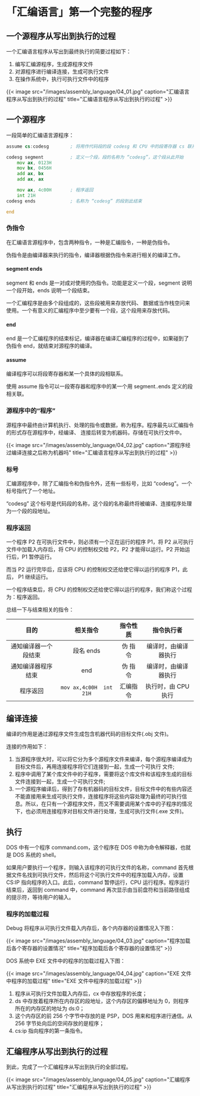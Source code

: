 # 「汇编语言」第一个完整的程序


## 一个源程序从写出到执行的过程

一个汇编语言程序从写出到最终执行的简要过程如下：

1. 编写汇编源程序，生成源程序文件
2. 对源程序进行编译连接，生成可执行文件
3. 在操作系统中，执行可执行文件中的程序

{{< image src="/images/assembly_language/04_01.jpg" caption="汇编语言程序从写出到执行的过程" title="汇编语言程序从写出到执行的过程" >}}

## 一个源程序

一段简单的汇编语言源程序：

``` asm
assume cs:codesg        ; 将用作代码段的段 codesg 和 CPU 中的段寄存器 cs 联系起来

codesg segment          ; 定义一个段，段的名称为 “codesg”，这个段从此开始
    mov ax, 0123H
    mov bx, 0456H
    add ax, bx
    add ax, ax

    mov ax, 4c00H       ; 程序返回
    int 21H
codesg ends             ; 名称为 “codesg” 的段到此结束

end
```

### 伪指令

在汇编语言源程序中，包含两种指令，一种是汇编指令，一种是伪指令。

伪指令是由编译器来执行的指令，编译器根据伪指令来进行相关的编译工作。

#### segment ends

segment 和 ends 是一对成对使用的伪指令。功能是定义一个段，segment 说明一个段开始，ends 说明一个段结束。

一个汇编程序是由多个段组成的，这些段被用来存放代码、 数据或当作栈空问来使用。一个有意义的汇编程序中至少要有一个段，这个段用来存放代码。

#### end

end 是一个汇编程序的结束标记，编译器在编译汇编程序的过程中，如果碰到了伪指令 end，就结束对源程序的编译。

#### assume

编译程序可以将段寄存器和某一个具体的段相联系。

使用 assume 指令可以一段寄存器和程序中的某一个用 segment..ends 定义的段相关联。

### 源程序中的“程序”

源程序中最终由计算机执行、处理的指令或数据，称为程序。程序最先以汇编指令的形式存在源程序中，经编译、 连接后转变为机器码，存储在可执行文件中。

{{< image src="/images/assembly_language/04_02.jpg" caption="源程序经过编译连接之后称为机器吗" title="汇编语言程序从写出到执行的过程" >}}

### 标号

汇编源程序中，除了汇编指令和伪指令外，还有一些标号，比如 “codesg”。一个标号指代了一个地址。

“codesg” 这个标号是代码段的名称，这个段的名称最终将被编译、连接程序处理为一个段的段地址。

### 程序返回

一个程序 P2 在可执行文件中，则必须有一个正在运行的程序 P1，将 P2 从可执行文件中加载入内存后，将 CPU 的控制权交给 P2，P2 才能得以运行。P2 开始运行后，P1 暂停运行。

而当 P2 运行完毕后，应该将 CPU 的控制权交还给使它得以运行的程序 P1，此后， P1 继续运行。

一个程序结束后，将 CPU 的控制权交还给使它得以运行的程序，我们称这个过程为：程序返回。

总结一下与结束相关的指令：

| 目的 | 相关指令 | 指令性质 | 指令执行者 |
| :--: | :--: | :--: | :--: |
通知编译器一个段结束 | 段名 ends | 伪 指 令 | 编译时，由编译器执行 |
通知编译器程序结束 | end | 伪 指 令 | 编译时，由编译器执行 |
程序返回 | `mov ax,4c00H  int 21H` | 汇编指令 | 执行时，由 CPU 执行 |

## 编译连接

编译的作用是通过源程序文件生成包含机器代码的目标文件(.obj 文件)。

连接的作用如下：

1. 当源程序很大时，可以将它分为多个源程序文件来编译，每个源程序编译成为目标文件后，再用连接程序将它们连接到一起，生成一个可执行 文件;
2. 程序中调用了某个库文件中的子程序，需要将这个库文件和该程序生成的目标文件连接到一起，生成一个可执行文件;
3. 一个源程序编译后，得到了存有机器码的目标文件，目标文件中的有些内容还不能直接用来生成可执行文件，连接程序将这些内容处理为最终的可执行信息。所以，在只有一个源程序文件，而又不需要调用某个库中的子程序的情况下，也必须用连接程序对目标文件进行处理，生成可执行文件(.exe 文件)。

## 执行

DOS 中有一个程序 command.com，这个程序在 DOS 中称为命令解释器，也就是 DOS 系统的 shell。

如果用户要执行一个程序，则输入该程序的可执行文件的名称，command 首先根据文件名找到可执行文件，然后将这个可执行文件中的程序加载入内存，设置 CS:IP 指向程序的入口。此后，command 暂停运行，CPU 运行程序。程序运行结束后，返回到 command 中，command 再次显示由当前盘符和当前路径组成的提示符，等待用户的输入。

### 程序的加载过程

Debug 将程序从可执行文件载入内存后，各个内存器的设置情况入下图：

{{< image src="/images/assembly_language/04_03.jpg" caption="程序加载后各个寄存器的设置情况" title="程序加载后各个寄存器的设置情况" >}}

DOS 系统中 EXE 文件中的程序的加载过程入下图：

{{< image src="/images/assembly_language/04_04.jpg" caption="EXE 文件中程序的加载过程" title="EXE 文件中程序的加载过程" >}}

1. 程序从可执行文件加载入内存后，cx 中存放程序的长度；
2. ds 中存放着程序所在内存区的段地址，这个内存区的偏移地址为 0，则程序所在的内存区的地址为 ds:0；
3. 这个内存区的前 256 个字节中存放的是 PSP，DOS 用来和程序进行通信。从 256 字节处向后的空间存放的是程序；
4. cs:ip 指向程序的第一条指令。

## 汇编程序从写出到执行的过程

到此，完成了一个汇编程序从写出到执行的全部过程。

{{< image src="/images/assembly_language/04_05.jpg" caption="汇编程序从写出到执行的过程" title="汇编程序从写出到执行的过程" >}}


